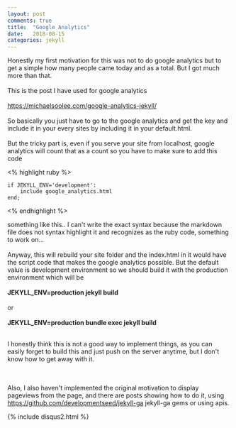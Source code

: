 ```yaml
---
layout: post
comments: true
title:  "Google Analytics"
date:   2018-08-15
categories: jekyll
---
```


Honestly my first motivation for this was not to do google analytics
but to get a simple how many people came today and as a total.
But I got much more than that.
<br><br>
This is the post I have used for google analytics <br><br>
https://michaelsoolee.com/google-analytics-jekyll/
<br><br>
So basically you just have to go to the google analytics and get the 
key and include it in your every sites by including it in your default.html.
<br><br>
But the tricky part is, even if you serve your site from localhost, 
google analytics will count that as a count so you have to make sure 
to add this code

<% highlight ruby %>

	if JEKYLL_ENV='development':
		include google_analytics.html
	end;

<% endhighlight %>

something like this.. I can't write the exact syntax because the markdown file 
does not syntax highlight it and recognizes as the ruby code, something to work on...
<br><br>
Anyway, this will rebuild your site folder and the index.html in it would have the script code
that makes the google analytics possible. But the default value is development environment 
so we should build it with the production environment which will be
<br><br>
<b>JEKYLL_ENV=production jekyll build</b>
<br><br>
or
<br><br>
<b>JEKYLL_ENV=production bundle exec jekyll build</b>
<br><br>

I honestly think this is not a good way to implement things,
as you can easily forget to build this and just push on the server anytime,
but I don't know how to get away with it.

<br><br>
Also, I also haven't implemented the original motivation to display pageviews from the page,
and there are posts showing how to do it, using  https://github.com/developmentseed/jekyll-ga 
jekyll-ga gems or using apis.


{% include disqus2.html %}